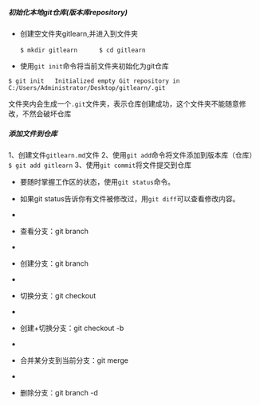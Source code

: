 ##### 初始化本地git仓库(版本库repository)
* 创建空文件夹gitlearn,并进入到文件夹  

  `
  $ mkdir gitlearn     
  `
  `
  $ cd gitlearn
  `
* 使用`git init`命令将当前文件夹初始化为git仓库 

`
  $ git init  
  Initialized empty Git repository in C:/Users/Administrator/Desktop/gitlearn/.git 
`  

文件夹内会生成一个`.git`文件夹，表示仓库创建成功，这个文件夹不能随意修改，不然会破坏仓库

##### 添加文件到仓库
1、创建文件`gitlearn.md`文件
2、使用`git add`命令将文件添加到版本库（仓库）
`
$ git add gitlearn
`
3、使用`git commit`将文件提交到仓库

*  要随时掌握工作区的状态，使用`git status`命令。

*  如果git status告诉你有文件被修改过，用`git diff`可以查看修改内容。
*
*  查看分支：git branch
*
*  创建分支：git branch <name>
*
*  切换分支：git checkout <name>
*
*  创建+切换分支：git checkout -b <name>
*
*  合并某分支到当前分支：git merge <name>
*
*  删除分支：git branch -d <name>
